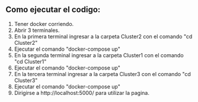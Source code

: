## Como ejecutar el codigo:
1. Tener docker corriendo.
2. Abrir 3 terminales. 
3. En la primera terminal ingresar a la carpeta Cluster2 con el comando "cd Cluster2"
4. Ejecutar el comando "docker-compose up"
5. En la segunda terminal ingresar a la carpeta Cluster1 con el comando "cd Cluster1"
6. Ejecutar el comando "docker-compose up"
7. En la tercera terminal ingresar a la carpeta Cluster3 con el comando "cd Cluster3"
8. Ejecutar el comando "docker-compose up"
9. Dirigirse a http://localhost:5000/ para utilizar la pagina.
